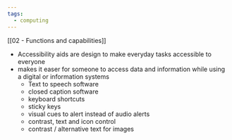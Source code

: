 ```yaml
---
tags:
  - computing
---
```

[[02 - Functions and capabilities]]
- Accessibility aids are design to make everyday tasks accessible to everyone
- makes it easer for someone to access data and information while using a digital or information systems
	- Text to speech software
	- closed caption software
	- keyboard shortcuts 
	- sticky keys
	- visual cues to alert instead of audio alerts
	- contrast, text and icon control
	- contrast / alternative text for images
